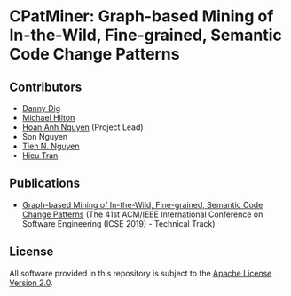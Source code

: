 # CPatMiner: Graph-based Mining of In-the-Wild, Fine-grained, Semantic Code Change Patterns

## Contributors
* [Danny Dig](http://dig.cs.illinois.edu/)
* [Michael Hilton](http://www.cs.cmu.edu/~mhilton/)
* [Hoan Anh Nguyen](https://sites.google.com/site/nguyenanhhoan/) (Project Lead)
* Son Nguyen
* [Tien N. Nguyen](http://www.utdallas.edu/~tien.n.nguyen/)
* [Hieu Tran](https://utdallas.edu/~trunghieu.tran/)

## Publications
* [Graph-based Mining of In-the-Wild, Fine-grained, Semantic Code Change Patterns](https://2019.icse-conferences.org/event/icse-2019-technical-papers-graph-based-mining-of-in-the-wild-fine-grained-semantic-code-change-patterns) (The 41st ACM/IEEE International Conference on Software Engineering
(ICSE 2019) - Technical Track)

## License
All software provided in this repository is subject to the [Apache License Version 2.0](LICENSE).
